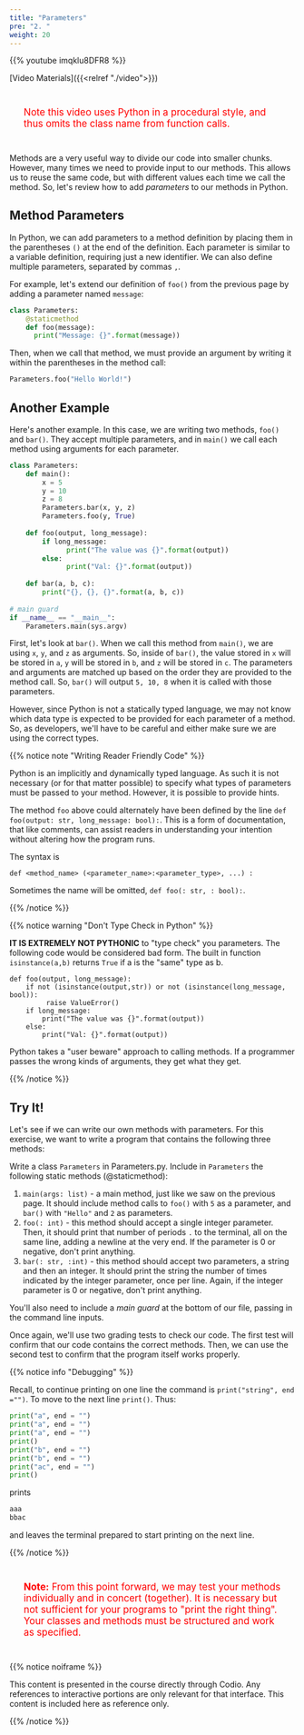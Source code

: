 ```yaml
---
title: "Parameters"
pre: "2. "
weight: 20
---
```


{{% youtube imqklu8DFR8 %}}

[Video Materials]({{<relref "./video">}})

<!-- TODO Update Video -->

<p style="font-size:120%;color:red;padding:25">Note this video uses Python in a procedural style, and thus omits the class name from function calls.</p>

Methods are a very useful way to divide our code into smaller chunks. However, many times we need to provide input to our methods. This allows us to reuse the same code, but with different values each time we call the method. So, let's review how to add _parameters_ to our methods in Python.

## Method Parameters

In Python, we can add parameters to a method definition by placing them in the parentheses `()` at the end of the definition. Each parameter is similar to a variable definition, requiring just a new identifier. We can also define multiple parameters, separated by commas `,`. 

For example, let's extend our definition of `foo()` from the previous page by adding a parameter named `message`:

```python
class Parameters:
    @staticmethod
    def foo(message):
      print("Message: {}".format(message))
```

Then, when we call that method, we must provide an argument by writing it within the parentheses in the method call:

```python
Parameters.foo("Hello World!")
```

## Another Example

Here's another example. In this case, we are writing two methods, `foo()` and `bar()`. They accept multiple parameters, and in `main()` we call each method using arguments for each parameter.

```python
class Parameters:
    def main():
        x = 5
        y = 10
        z = 8
        Parameters.bar(x, y, z)
        Parameters.foo(y, True)
      
    def foo(output, long_message):
        if long_message:
              print("The value was {}".format(output))
        else:
              print("Val: {}".format(output))
        
    def bar(a, b, c):
        print("{}, {}, {}".format(a, b, c))
      
# main guard
if __name__ == "__main__":
    Parameters.main(sys.argv)
```

First, let's look at `bar()`. When we call this method from `main()`, we are using `x`, `y`, and `z` as arguments. So, inside of `bar()`, the value stored in `x` will be stored in `a`, `y` will be stored in `b`, and `z` will be stored in `c`. The parameters and arguments are matched up based on the order they are provided to the method call. So, `bar()` will output `5, 10, 8` when it is called with those parameters.

However, since Python is not a statically typed language, we may not know which data type is expected to be provided for each parameter of a method. So, as developers, we'll have to be careful and either make sure we are using the correct types.

{{% notice note "Writing Reader Friendly Code" %}}

Python is an implicitly and dynamically typed language.  As such it is not necessary (or for that matter possible) to specify what types of parameters must be passed to your method.  However, it is possible to provide hints.  

The method `foo` above could alternately have been defined by the line `def foo(output: str, long_message: bool):`.  This is a form of documentation, that like comments, can assist readers in understanding your intention without altering how the program runs.

The syntax is
```
def <method_name> (<parameter_name>:<parameter_type>, ...) : 
```
Sometimes the name will be omitted, `def foo(: str, : bool):`.

{{% /notice %}}

{{% notice warning "Don't Type Check in Python" %}}

<b>IT IS EXTREMELY NOT PYTHONIC</b> to "type check" you parameters.  The following code would be considered bad form.  The built in function `isinstance(a,b)` returns `True` if a is the "same" type as b.

```
def foo(output, long_message):
    if not (isinstance(output,str)) or not (isinstance(long_message, bool)):
         raise ValueError()
    if long_message:
        print("The value was {}".format(output))
    else:
        print("Val: {}".format(output))
```

Python takes a "user beware" approach to calling methods.   If a programmer passes the wrong kinds of arguments, they get what they get.

{{% /notice %}}

## Try It!

Let's see if we can write our own methods with parameters. For this exercise, we want to write a program that contains the following three methods:

Write a class `Parameters` in Parameters.py.  Include in `Parameters` the following static methods (@staticmethod):
1. `main(args: list)` - a main method, just like we saw on the previous page. It should include method calls to `foo()` with `5` as a parameter, and `bar()` with `"Hello"` and `2` as parameters. 
2. `foo(: int)` - this method should accept a single integer parameter. Then, it should print that number of periods `.` to the terminal, all on the same line, adding a newline at the very end. If the parameter is 0 or negative, don't print anything.
3. `bar(: str, :int)` - this method should accept two parameters, a string and then an integer. It should print the string the number of times indicated by the integer parameter, once per line. Again, if the integer parameter is 0 or negative, don't print anything. 

You'll also need to include a _main guard_ at the bottom of our file, passing in the command line inputs. 

Once again, we'll use two grading tests to check our code. The first test will confirm that our code contains the correct methods. Then, we can use the second test to confirm that the program itself works properly.

{{% notice info "Debugging" %}}

Recall, to continue printing on one line the command is `print("string", end ="")`. To move to the next line `print()`.  Thus:

```python
print("a", end = "")
print("a", end = "")
print("a", end = "")
print()
print("b", end = "")
print("b", end = "")
print("ac", end = "")
print()
```

prints 

```tex
aaa
bbac
```
and leaves the terminal prepared to start printing on the next line.

{{% /notice %}}

<p style="font-size:120%;color:red;padding:25"><b>Note:</b> From this point forward, we may test your methods individually and in concert (together).  It is necessary but not sufficient for your programs to "print the right thing".  Your classes and methods must be structured and work as specified.</p>

{{% notice noiframe %}}

This content is presented in the course directly through Codio. Any references to interactive portions are only relevant for that interface. This content is included here as reference only. 

{{% /notice %}}